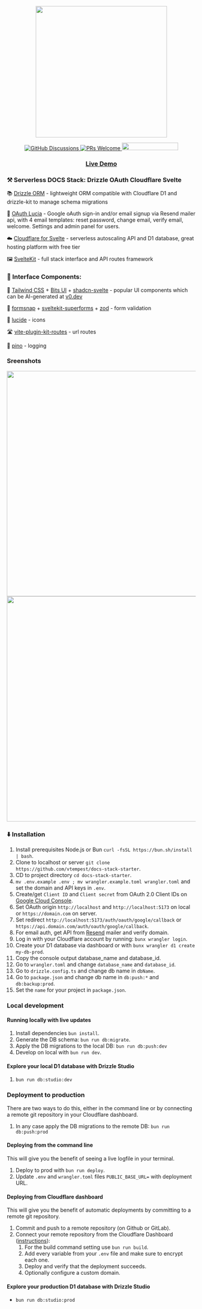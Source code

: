 <p align="center">
    <img width="350px" src="https://i.imgur.com/6r83blS.png">
</p>
<p align="center">
    <a href="https://github.com/vtempest/Serverless-DOCS-Stack/discussions">
    <img alt="GitHub Discussions"
        src="https://img.shields.io/github/discussions/vtempest/Serverless-DOCS-Stack">
    </a>
    <a href="http://makeapullrequest.com">
        <img src="https://img.shields.io/badge/PRs-welcome-brightgreen.svg?style=flat-square" alt="PRs Welcome">
    </a>
    <a href="https://codespaces.new/vtempest/Serverless-DOCS-Stack">
    <img src="https://github.com/codespaces/badge.svg" width="150" height="20">
    </a>
</p>
<h3 align="center">
  <a href="https://serverless-docs-stack.vtempest.workers.dev">Live Demo </a>
</h3>

### ⚒️ Serverless DOCS Stack: Drizzle OAuth Cloudflare Svelte 

📚 [Drizzle ORM](https://orm.drizzle.team/kit-docs/quick) - lightweight ORM compatible with Cloudflare D1 and drizzle-kit  to manage schema migrations

👤 [OAuth Lucia](https://github.com/lucia-auth/lucia) - Google oAuth sign-in and/or email signup via Resend mailer api, with 4 email templates: reset password, change email, verify email, welcome. Settings and admin panel for users.

☁️ [Cloudflare for Svelte](https://developers.cloudflare.com/pages/framework-guides/deploy-a-svelte-site/) - serverless autoscaling API and D1 database, great hosting platform with free tier

🖼️ [SvelteKit](https://github.com/sveltejs/kit) - full stack interface and API routes framework

### 🧩 Interface Components:

🎨 [Tailwind CSS](https://github.com/tailwindlabs/tailwindcss) + [Bits UI](https://github.com/huntabyte/bits-ui) + [shadcn-svelte](https://github.com/huntabyte/shadcn-svelte) - popular UI components which can be AI-generated at [v0.dev](https://v0.dev)

📝 [formsnap](https://github.com/svecosystem/formsnap) + [sveltekit-superforms](https://github.com/ciscoheat/sveltekit-superforms) + [zod](https://github.com/colinhacks/zod) - form validation

📱 [lucide](https://github.com/lucide-icons/lucide) -  icons

🛣️ [vite-plugin-kit-routes](https://github.com/jycouet/kitql/tree/main/packages/vite-plugin-kit-routes) - url routes

🌲 [pino](https://github.com/pinojs/pino) - logging


### Sreenshots

<img width="600px" src="https://i.imgur.com/jIaL6yP.png" />

<img  width="600px" src="https://i.imgur.com/NlkjlWI.png" />

### ⬇️ Installation

1. Install prerequisites Node.js or Bun `curl -fsSL https://bun.sh/install | bash`.
2. Clone to localhost or server `git clone https://github.com/vtempest/docs-stack-starter`.
3. CD to project directory `cd docs-stack-starter`.
4. `mv .env.example .env ; mv wrangler.example.toml wrangler.toml` and set the domain and API keys in `.env`.
5. Create/get `Client ID` and `Client secret` from OAuth 2.0 Client IDs on [Google Cloud Console](https://console.cloud.google.com/apis/credentials).
6. Set OAuth origin `http://localhost` and `http://localhost:5173` on local or `https://domain.com` on server.
7. Set redirect `http://localhost:5173/auth/oauth/google/callback` or `https://api.domain.com/auth/oauth/google/callback`.
8. For email auth, get API from [Resend](https://resend.com/api-keys) mailer and verify domain.
9.  Log in with your Cloudflare account by running: `bunx wrangler login`.
10. Create your D1 database via dashboard or with `bunx wrangler d1 create my-db-prod`.
11. Copy the console output database_name and database_id.
12. Go to `wrangler.toml` and change `database_name` and `database_id`.
13. Go to `drizzle.config.ts` and change db name in `dbName`.
14. Go to `package.json` and change db name in `db:push:*` and `db:backup:prod`.
15. Set the `name` for your project in `package.json`.

### Local development

#### Running locally with live updates

1. Install dependencies `bun install`.
2. Generate the DB schema: `bun run db:migrate`.
3. Apply the DB migrations to the local DB: `bun run db:push:dev`
4. Develop on local with `bun run dev`.

#### Explore your local D1 database with Drizzle Studio

1. `bun run db:studio:dev`

### Deployment to production

There are two ways to do this, either in the command line or by connecting a remote git repository in your Cloudflare dashboard.

1. In any case apply the DB migrations to the remote DB: `bun run db:push:prod`

#### Deploying from the command line

This will give you the benefit of seeing a live logfile in your terminal.

1. Deploy to prod with `bun run deploy`.
2. Update `.env` and `wrangler.toml` files `PUBLIC_BASE_URL=` with deployment URL.

#### Deploying from Cloudflare dashboard

This will give you the benefit of automatic deployments by committing to a remote git repository.

1. Commit and push to a remote repository (on Github or GitLab).
2. Connect your remote repository from the Cloudflare Dashboard ([instructions](https://developers.cloudflare.com/pages/get-started/git-integration/)):
   1. For the build command setting use `bun run build`.
   2. Add every variable from your `.env` file and make sure to encrypt each one.
   3. Deploy and verify that the deployment succeeds.
   4. Optionally configure a custom domain.

#### Explore your production D1 database with Drizzle Studio

 - `bun run db:studio:prod`
